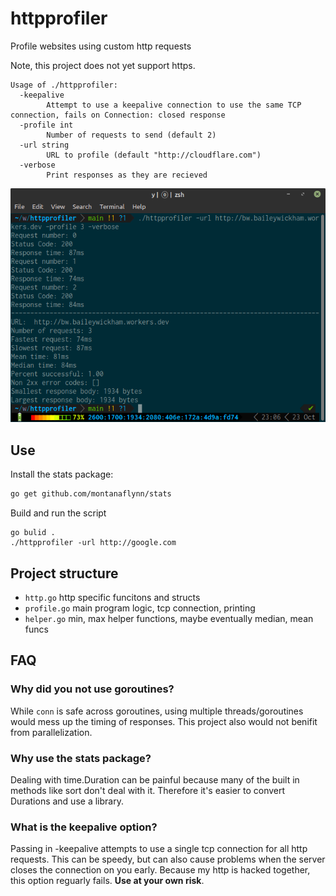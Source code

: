 # httpprofiler
Profile websites using custom http requests

Note, this project does not yet support https.
```
Usage of ./httpprofiler:
  -keepalive
        Attempt to use a keepalive connection to use the same TCP connection, fails on Connection: closed response
  -profile int
        Number of requests to send (default 2)
  -url string
        URL to profile (default "http://cloudflare.com")
  -verbose
        Print responses as they are recieved
```
![bw.baileywickham.workers.dev](workers.png)

## Use
Install the stats package:
```bash
go get github.com/montanaflynn/stats
```

Build and run the script
```golang
go bulid .
./httpprofiler -url http://google.com
```

## Project structure
- `http.go` http specific funcitons and structs
- `profile.go` main program logic, tcp connection, printing
- `helper.go` min, max helper functions, maybe eventually median, mean funcs

## FAQ
### Why did you not use goroutines?
While `conn` is safe across goroutines, using multiple threads/goroutines would mess up the timing of responses. This project also would not benifit from parallelization. 

### Why use the stats package? 
Dealing with time.Duration can be painful because many of the built in methods like sort don't deal with it. Therefore it's easier to convert Durations and use a library. 

### What is the keepalive option? 
Passing in -keepalive attempts to use a single tcp connection for all http requests. This can be speedy, but can also cause problems when the server closes the connection on you early. Because my http is hacked together, this option reguarly fails. **Use at your own risk**. 


